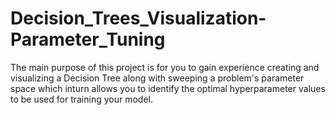 # Decision_Trees_Visualization-Parameter_Tuning
The main purpose of this project is for you to gain experience 
creating and visualizing a Decision Tree along with sweeping a 
problem's parameter space which inturn allows you to identify 
the optimal hyperparameter values to be used for training your 
model.
